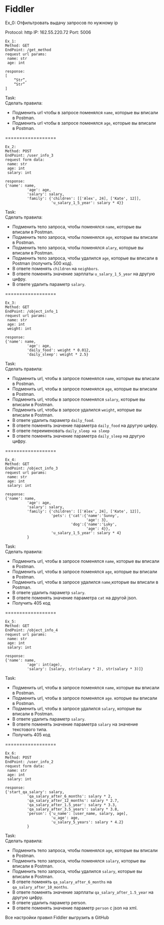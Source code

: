 # Fiddler


Ex_0: Отфильтровать выдачу запросов по нужному ip

Protocol: http
IP: 162.55.220.72
Port: 5006

```
Ex_1: 
Method: GET
EndPoint: /get_method
request url params: 
 name: str
 age: int

response: 
[
    “Str”,
    “Str”
]
```

Task:
<br>Сделать правила:
 
 - Подменить url чтобы в запросе поменялся `name`,  которые вы вписали в Postman.
 - Подменить url чтобы в запросе поменялся `age`,  которые вы вписали в Postman.
   
==================

```
Ex_2:
Method: POST
EndPoint: /user_info_3
request form data: 
 name: str
 age: int
 salary: int

response: 
{'name': name,
          'age': age,
          'salary': salary,
          'family': {'children': [['Alex', 24], ['Kate', 12]],
                     'u_salary_1_5_year': salary * 4}}
```

Task:
<br>Сделать правила:
 - Подменить тело запроса, чтобы поменялся `name`, которые вы вписали в Postman.
 - Подменить тело запроса, чтобы поменялся `age`, которые вы вписали в Postman. 
 - Подменить тело запроса, чтобы поменялся `alary`, которые вы вписали в Postman. 
 - Подменить тело запроса, чтобы удалился `age`, которые вы вписали в Postman (получить 500 код).
 - В ответе поменять `children` на `neighbors`. 
 - В ответе поменять значение зарплаты `u_salary_1_5_year` на другую цифру. 
 - В ответе удалить параметр `salary`. 

==================

```
Ex_3:
Method: GET
EndPoint: /object_info_1
request url params: 
 name: str
 age: int
 weight: int

response: 
{'name': name,
          'age': age,
          'daily_food': weight * 0.012,
          'daily_sleep': weight * 2.5}
```

Task:
<br>Сделать правила:
 - Подменить url, чтобы в запросе поменялся `name`, которые вы вписали в Postman.
 - Подменить url, чтобы в запросе поменялся `age`, которые вы вписали в Postman. 
 - Подменить url, чтобы в запросе поменялся `salary`, которые вы вписали в Postman. 
 - Подменить url, чтобы в запросе удалился `weight`, которые вы вписали в Postman.
 - В ответе удалить параметр `daily_food`.
 - В ответе поменять значение параметра `daily_food` на другую цифру. 
 - В ответе переименовать `daily_sleep на sleep`
 - В ответе поменять значение параметра `daily_sleep` на другую цифру. 

==================

```
Ex_4:
Method: GET
EndPoint: /object_info_3
request url params: 
 name: str
 age: int
 salary: int

response: 
{'name': name,
          'age': age,
          'salary': salary,
          'family': {'children': [['Alex', 24], ['Kate', 12]],
                     'pets': {'cat':{'name':'Sunny',
                                     'age': 3},
                              'dog':{'name':'Luky',
                                     'age': 4}},
                     'u_salary_1_5_year': salary * 4}
          }
```

Task:
<br>Сделать правила:
 - Подменить url, чтобы в запросе поменялся `name`, которые вы вписали в Postman.
 - Подменить url, чтобы в запросе поменялся `age`, которые вы вписали в Postman. 
 - Подменить url, чтобы в запросе удалился `name`,которые вы вписали в Postman.
 - В ответе удалить параметр `salary`.
 - В ответе поменять значение параметра `cat` на другой json. 
 - Получить 405 код

==================

```
Ex_5:
Method: GET
EndPoint: /object_info_4
request url params: 
 name: str
 age: int
 salary: int

response: 
{'name': name,
          'age': int(age),
          'salary': [salary, str(salary * 2), str(salary * 3)]}
```

Task:
 - Подменить url, чтобы в запросе поменялся `name`, которые вы вписали в Postman.
 - Подменить url, чтобы в запросе поменялся `age`. которые вы вписали в Postman. 
 - Подменить url, чтобы в запросе удалился `salary`, которые вы вписали в Postman.
 - В ответе удалить параметр `salary`.
 - В ответе поменять значение параметра `salary` на значение текстового типа. 
 - Получить 405 код

==================

```
Ex_6:
Method: POST
EndPoint: /user_info_2
request form data: 
 name: str
 age: int
 salary: int

response: 
{'start_qa_salary': salary,
          'qa_salary_after_6_months': salary * 2,
          'qa_salary_after_12_months': salary * 2.7,
          'qa_salary_after_1.5_year': salary * 3.3,
          'qa_salary_after_3.5_years': salary * 3.8,
          'person': {'u_name': [user_name, salary, age],
                     'u_age': age,
                     'u_salary_5_years': salary * 4.2}
          }
```

Task:
<br>Сделать правила:
 - Подменить тело запроса, чтобы поменялся `age`, которые вы вписали в Postman. 
 - Подменить тело запроса, чтобы поменялся `salary`, которые вы вписали в Postman. 
 - Подменить тело запроса, чтобы удалился `salary`, которые вы вписали в Postman.
 - В ответе поменять `qa_salary_after_6_months` на `qa_salary_after_10_months`. 
 - В ответе поменять значение зарплаты `qa_salary_after_1.5_year` на другую цифру. 
 - В ответе удалить параметр person. 
 - В ответе поменять значение параметр `person` с json на xml. 

Все настройки правил Fiddler выгрузить в GitHub

